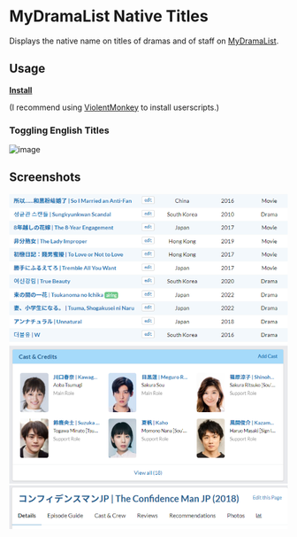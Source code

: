 # MyDramaList Native Titles

Displays the native name on titles of dramas and of staff on [MyDramaList](https://mydramalist.com/).

## Usage

**[Install](https://github.com/MarvNC/mydramalist-native-titles/raw/master/mydramalist-native-titles.user.js)**

(I recommend using [ViolentMonkey](https://violentmonkey.github.io/) to install userscripts.)

### Toggling English Titles

![image](https://github.com/user-attachments/assets/c3600563-bf79-43c7-a37d-f4bb66810af2)

## Screenshots

![Alt text](images/chrome_Marv's_Drama_List_-_MyDramaList_-_httpsmydramalist_2022-11-22_13-47-41.png)
![Alt text](<images/chrome_Silent_(2022)_-_MyDramaList_-_httpsmydramalist.com_2022-11-22_13-47-59.png>)
![Alt text](<images/chrome_The_Confidence_Man_JP_(2018)_-_MyDramaList_-_https_2022-11-22_13-49-34.png>)
